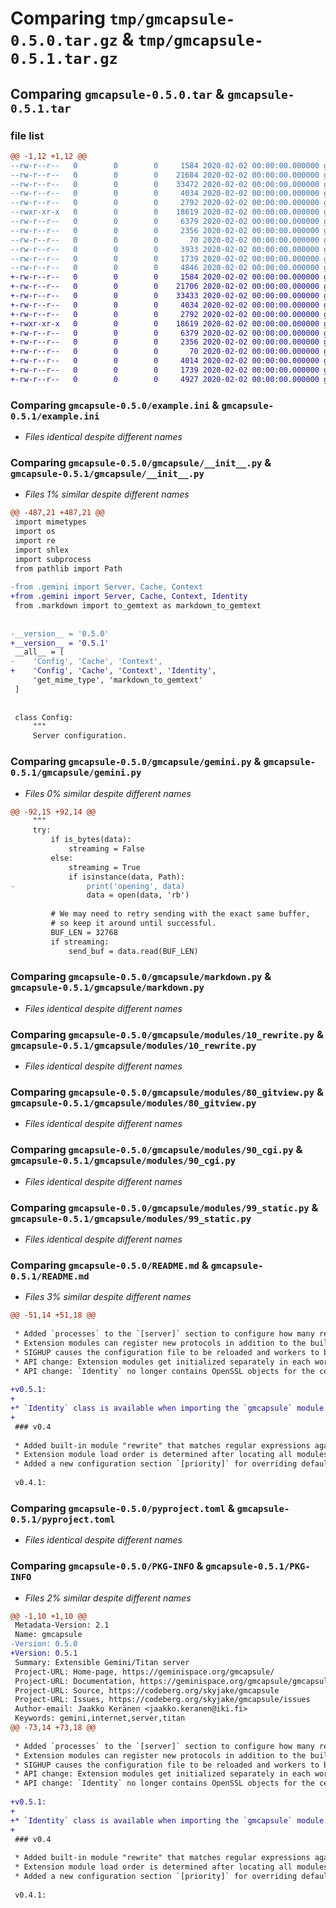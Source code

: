# Comparing `tmp/gmcapsule-0.5.0.tar.gz` & `tmp/gmcapsule-0.5.1.tar.gz`

## Comparing `gmcapsule-0.5.0.tar` & `gmcapsule-0.5.1.tar`

### file list

```diff
@@ -1,12 +1,12 @@
--rw-r--r--   0        0        0     1584 2020-02-02 00:00:00.000000 gmcapsule-0.5.0/example.ini
--rw-r--r--   0        0        0    21684 2020-02-02 00:00:00.000000 gmcapsule-0.5.0/gmcapsule/__init__.py
--rw-r--r--   0        0        0    33472 2020-02-02 00:00:00.000000 gmcapsule-0.5.0/gmcapsule/gemini.py
--rw-r--r--   0        0        0     4034 2020-02-02 00:00:00.000000 gmcapsule-0.5.0/gmcapsule/markdown.py
--rw-r--r--   0        0        0     2792 2020-02-02 00:00:00.000000 gmcapsule-0.5.0/gmcapsule/modules/10_rewrite.py
--rwxr-xr-x   0        0        0    18619 2020-02-02 00:00:00.000000 gmcapsule-0.5.0/gmcapsule/modules/80_gitview.py
--rw-r--r--   0        0        0     6379 2020-02-02 00:00:00.000000 gmcapsule-0.5.0/gmcapsule/modules/90_cgi.py
--rw-r--r--   0        0        0     2356 2020-02-02 00:00:00.000000 gmcapsule-0.5.0/gmcapsule/modules/99_static.py
--rw-r--r--   0        0        0       70 2020-02-02 00:00:00.000000 gmcapsule-0.5.0/.gitignore
--rw-r--r--   0        0        0     3933 2020-02-02 00:00:00.000000 gmcapsule-0.5.0/README.md
--rw-r--r--   0        0        0     1739 2020-02-02 00:00:00.000000 gmcapsule-0.5.0/pyproject.toml
--rw-r--r--   0        0        0     4846 2020-02-02 00:00:00.000000 gmcapsule-0.5.0/PKG-INFO
+-rw-r--r--   0        0        0     1584 2020-02-02 00:00:00.000000 gmcapsule-0.5.1/example.ini
+-rw-r--r--   0        0        0    21706 2020-02-02 00:00:00.000000 gmcapsule-0.5.1/gmcapsule/__init__.py
+-rw-r--r--   0        0        0    33433 2020-02-02 00:00:00.000000 gmcapsule-0.5.1/gmcapsule/gemini.py
+-rw-r--r--   0        0        0     4034 2020-02-02 00:00:00.000000 gmcapsule-0.5.1/gmcapsule/markdown.py
+-rw-r--r--   0        0        0     2792 2020-02-02 00:00:00.000000 gmcapsule-0.5.1/gmcapsule/modules/10_rewrite.py
+-rwxr-xr-x   0        0        0    18619 2020-02-02 00:00:00.000000 gmcapsule-0.5.1/gmcapsule/modules/80_gitview.py
+-rw-r--r--   0        0        0     6379 2020-02-02 00:00:00.000000 gmcapsule-0.5.1/gmcapsule/modules/90_cgi.py
+-rw-r--r--   0        0        0     2356 2020-02-02 00:00:00.000000 gmcapsule-0.5.1/gmcapsule/modules/99_static.py
+-rw-r--r--   0        0        0       70 2020-02-02 00:00:00.000000 gmcapsule-0.5.1/.gitignore
+-rw-r--r--   0        0        0     4014 2020-02-02 00:00:00.000000 gmcapsule-0.5.1/README.md
+-rw-r--r--   0        0        0     1739 2020-02-02 00:00:00.000000 gmcapsule-0.5.1/pyproject.toml
+-rw-r--r--   0        0        0     4927 2020-02-02 00:00:00.000000 gmcapsule-0.5.1/PKG-INFO
```

### Comparing `gmcapsule-0.5.0/example.ini` & `gmcapsule-0.5.1/example.ini`

 * *Files identical despite different names*

### Comparing `gmcapsule-0.5.0/gmcapsule/__init__.py` & `gmcapsule-0.5.1/gmcapsule/__init__.py`

 * *Files 1% similar despite different names*

```diff
@@ -487,21 +487,21 @@
 import mimetypes
 import os
 import re
 import shlex
 import subprocess
 from pathlib import Path
 
-from .gemini import Server, Cache, Context
+from .gemini import Server, Cache, Context, Identity
 from .markdown import to_gemtext as markdown_to_gemtext
 
 
-__version__ = '0.5.0'
+__version__ = '0.5.1'
 __all__ = [
-    'Config', 'Cache', 'Context',
+    'Config', 'Cache', 'Context', 'Identity',
     'get_mime_type', 'markdown_to_gemtext'
 ]
 
 
 class Config:
     """
     Server configuration.
```

### Comparing `gmcapsule-0.5.0/gmcapsule/gemini.py` & `gmcapsule-0.5.1/gmcapsule/gemini.py`

 * *Files 0% similar despite different names*

```diff
@@ -92,15 +92,14 @@
     """
     try:
         if is_bytes(data):
             streaming = False
         else:
             streaming = True
             if isinstance(data, Path):
-                print('opening', data)
                 data = open(data, 'rb')
 
         # We may need to retry sending with the exact same buffer,
         # so keep it around until successful.
         BUF_LEN = 32768
         if streaming:
             send_buf = data.read(BUF_LEN)
```

### Comparing `gmcapsule-0.5.0/gmcapsule/markdown.py` & `gmcapsule-0.5.1/gmcapsule/markdown.py`

 * *Files identical despite different names*

### Comparing `gmcapsule-0.5.0/gmcapsule/modules/10_rewrite.py` & `gmcapsule-0.5.1/gmcapsule/modules/10_rewrite.py`

 * *Files identical despite different names*

### Comparing `gmcapsule-0.5.0/gmcapsule/modules/80_gitview.py` & `gmcapsule-0.5.1/gmcapsule/modules/80_gitview.py`

 * *Files identical despite different names*

### Comparing `gmcapsule-0.5.0/gmcapsule/modules/90_cgi.py` & `gmcapsule-0.5.1/gmcapsule/modules/90_cgi.py`

 * *Files identical despite different names*

### Comparing `gmcapsule-0.5.0/gmcapsule/modules/99_static.py` & `gmcapsule-0.5.1/gmcapsule/modules/99_static.py`

 * *Files identical despite different names*

### Comparing `gmcapsule-0.5.0/README.md` & `gmcapsule-0.5.1/README.md`

 * *Files 3% similar despite different names*

```diff
@@ -51,14 +51,18 @@
 
 * Added `processes` to the `[server]` section to configure how many request handler processes are started.
 * Extension modules can register new protocols in addition to the built-in Gemini and Titan.
 * SIGHUP causes the configuration file to be reloaded and workers to be restarted. The listening socket remains open, so the socket and TLS parameters cannot be changed.
 * API change: Extension modules get initialized separately in each worker thread. Instead of a `Capsule`, the extension module `init` method is passed a `Context`. `Capsule` is no longer available as global state.
 * API change: `Identity` no longer contains OpenSSL objects for the certificate and public key. Instead, they are provided as serialized in DER format.
 
+v0.5.1:
+
+* `Identity` class is available when importing the `gmcapsule` module.
+
 ### v0.4
 
 * Added built-in module "rewrite" that matches regular expressions against the request path and can rewrite the path or return a custom status for redirection, "Gone" messages, or other exceptional situations.
 * Extension module load order is determined after locating all modules from all directories. Previously, the order was local to each directory.
 * Added a new configuration section `[priority]` for overriding default module priorities determined from file names. This is useful for changing the priority of the built-in modules.
 
 v0.4.1:
```

### Comparing `gmcapsule-0.5.0/pyproject.toml` & `gmcapsule-0.5.1/pyproject.toml`

 * *Files identical despite different names*

### Comparing `gmcapsule-0.5.0/PKG-INFO` & `gmcapsule-0.5.1/PKG-INFO`

 * *Files 2% similar despite different names*

```diff
@@ -1,10 +1,10 @@
 Metadata-Version: 2.1
 Name: gmcapsule
-Version: 0.5.0
+Version: 0.5.1
 Summary: Extensible Gemini/Titan server
 Project-URL: Home-page, https://geminispace.org/gmcapsule/
 Project-URL: Documentation, https://geminispace.org/gmcapsule/gmcapsule.html
 Project-URL: Source, https://codeberg.org/skyjake/gmcapsule
 Project-URL: Issues, https://codeberg.org/skyjake/gmcapsule/issues
 Author-email: Jaakko Keränen <jaakko.keranen@iki.fi>
 Keywords: gemini,internet,server,titan
@@ -73,14 +73,18 @@
 
 * Added `processes` to the `[server]` section to configure how many request handler processes are started.
 * Extension modules can register new protocols in addition to the built-in Gemini and Titan.
 * SIGHUP causes the configuration file to be reloaded and workers to be restarted. The listening socket remains open, so the socket and TLS parameters cannot be changed.
 * API change: Extension modules get initialized separately in each worker thread. Instead of a `Capsule`, the extension module `init` method is passed a `Context`. `Capsule` is no longer available as global state.
 * API change: `Identity` no longer contains OpenSSL objects for the certificate and public key. Instead, they are provided as serialized in DER format.
 
+v0.5.1:
+
+* `Identity` class is available when importing the `gmcapsule` module.
+
 ### v0.4
 
 * Added built-in module "rewrite" that matches regular expressions against the request path and can rewrite the path or return a custom status for redirection, "Gone" messages, or other exceptional situations.
 * Extension module load order is determined after locating all modules from all directories. Previously, the order was local to each directory.
 * Added a new configuration section `[priority]` for overriding default module priorities determined from file names. This is useful for changing the priority of the built-in modules.
 
 v0.4.1:
```

